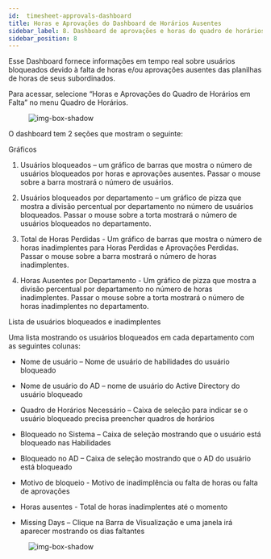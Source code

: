 ```yaml
---
id:  timesheet-approvals-dashboard
title: Horas e Aprovações do Dashboard de Horários Ausentes
sidebar_label: 8. Dashboard de aprovações e horas do quadro de horários ausentes
sidebar_position: 8
---
```


Esse Dashboard fornece informações em tempo real sobre usuários bloqueados devido à falta de horas e/ou aprovações ausentes das planilhas de horas de seus subordinados.

Para acessar, selecione “Horas e Aprovações do Quadro de Horários em Falta” no menu Quadro de Horários.

<figure>

![img-box-shadow](/img/university/dashboards/missing-timesheets-dashboard/university-missing-timesheets-1.png)
<figcaption></figcaption>
</figure>

O dashboard tem 2 seções que mostram o seguinte:

Gráficos

1. Usuários bloqueados – um gráfico de barras que mostra o número de usuários bloqueados por horas e aprovações ausentes. Passar o mouse sobre a barra mostrará o número de usuários.

2. Usuários bloqueados por departamento – um gráfico de pizza que mostra a divisão percentual por departamento no número de usuários bloqueados. Passar o mouse sobre a torta mostrará o número de usuários bloqueados no departamento.

3. Total de Horas Perdidas - Um gráfico de barras que mostra o número de horas inadimplentes para Horas Perdidas e Aprovações Perdidas. Passar o mouse sobre a barra mostrará o número de horas inadimplentes.

4. Horas Ausentes por Departamento - Um gráfico de pizza que mostra a divisão percentual por departamento no número de horas inadimplentes. Passar o mouse sobre a torta mostrará o número de horas inadimplentes no departamento.

Lista de usuários bloqueados e inadimplentes


Uma lista mostrando os usuários bloqueados em cada departamento com as seguintes colunas:


- Nome de usuário – Nome de usuário de habilidades do usuário bloqueado

- Nome de usuário do AD – nome de usuário do Active Directory do usuário bloqueado

- Quadro de Horários Necessário – Caixa de seleção para indicar se o usuário bloqueado precisa preencher quadros de horários

- Bloqueado no Sistema – Caixa de seleção mostrando que o usuário está bloqueado nas Habilidades

- Bloqueado no AD – Caixa de seleção mostrando que o AD do usuário está bloqueado

- Motivo de bloqueio - Motivo de inadimplência ou falta de horas ou falta de aprovações

- Horas ausentes - Total de horas inadimplentes até o momento

- Missing Days – Clique na Barra de Visualização e uma janela irá aparecer mostrando os dias faltantes

<figure>

![img-box-shadow](/img/university/dashboards/missing-timesheets-dashboard/university-missing-timesheets-2.png)
<figcaption></figcaption>
</figure> 

